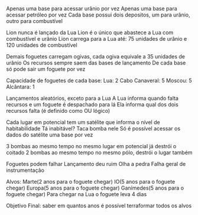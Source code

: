 Apenas uma base para acessar urânio por vez
Apenas uma base para acessar petróleo por vez
Cada base possui dois depositos, um para urânio, outro para combustível

Lion nunca é lançado da Lua
Lion é o único que abastece a Lua com combustível e urânio
Lion carrega para a Lua até: 75 unidades de urânio e 120 unidades de combustível

Demais foguetes carregam ogivas, cada ogiva equivale a 35 unidades de urânio
Os recursos sempre saem das bases de lançamento
De cada base só pode sair um foguete por vez

Capacidade de foguetes de cada base:
  Lua: 2
  Cabo Canaveral: 5
  Moscou: 5
  Alcântara: 1

Lançamentos aleatórios, exceto para a Lua
  A Lua informa quando falta recursos e um foguete é despachado para lá
  Ela informa qual dos dois recursos falta (é definido como OU lógico)

Cada lugar em potencial tem um satélite que informa o nível de habitabilidade
  Tá inabitável? Taca bomba nele
Só é possível acessar os dados do satélite uma base por vez

3 bombas ao mesmo tempo no mesmo lugar em potencial já destrói o coitado
2 bombas ao mesmo tempo no mesmo pólo, destrói o lugar também

Foguetes podem falhar
  Lançamento deu ruim
  Olha a pedra
  Falha geral de instrumentação

Alvos:
  Marte(2 anos para o foguete chegar)
  IO(5 anos para o foguete chegar)
  Europa(5 anos para o foguete chegar)
  Ganímedes(5 anos para o foguete chegar)
Para chegar na Lua o foguete leva 4 dias

Objetivo Final: saber em quantos anos é possível terraformar todos os alvos